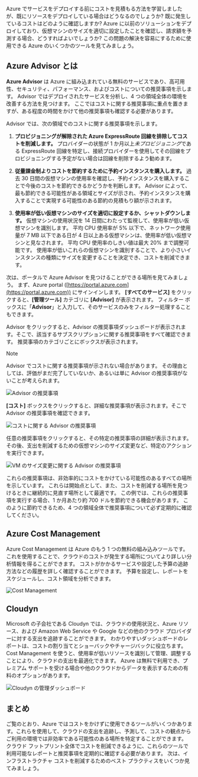 Azure でサービスをデプロイする前にコストを見積もる方法を学習しましたが、既にリソースをデプロイしている場合はどうなるのでしょうか?  既に発生しているコストはどのように確認しますか?  Azure に以前のソリューションをデプロイしており、仮想マシンのサイズを適切に設定したことを確認し、請求額を予測する場合、どうすればよいでしょうか?  この問題の解決を容易にするために使用できる Azure のいくつかのツールを見てみましょう。

## <a name="what-is-azure-advisor"></a>Azure Advisor とは 

**Azure Advisor** は Azure に組み込まれている無料のサービスであり、高可用性、セキュリティ、パフォーマンス、およびコストについての推奨事項を示します。 Advisor ではデプロイされたサービスを分析し、4 つの領域全体の環境を改善する方法を見つけます。 ここではコストに関する推奨事項に重点を置きますが、ある程度の時間をかけて他の推奨事項も確認する必要があります。

Advisor では、次の領域でのコストに関する推奨事項を示します。 

1. **プロビジョニングが解除された Azure ExpressRoute 回線を排除してコストを削減します。** 
    プロバイダーの状態が 1 か月以上*未プロビジョニング*である ExpressRoute 回線を特定し、接続プロバイダーを使用してその回線をプロビジョニングする予定がない場合は回線を削除するよう勧めます。

2. **従量課金制よりコストを節約するために予約インスタンスを購入します。** 
    過去 30 日間の仮想マシンの使用率を確認し、予約インスタンスを購入することで今後のコストを節約できるかどうかを判断します。 Advisor によって、最も節約できる可能性がある領域とサイズが示され、予約インスタンスを購入することで実現する可能性のある節約の見積もり額が示されます。
    
3. **使用率が低い仮想マシンのサイズを適切に設定するか、シャットダウンします。** 
    仮想マシンの使用状況を 14 日間にわたって監視して、使用率が低い仮想マシンを識別します。 平均 CPU 使用率が 5% 以下で、ネットワーク使用量が 7 MB 以下である日が 4 日以上ある仮想マシンは、使用率が低い仮想マシンと見なされます。 平均 CPU 使用率のしきい値は最大 20% まで調整可能です。 使用率が低いこれらの仮想マシンを識別することで、より小さいインスタンスの種類にサイズを変更することを決定でき、コストを削減できます。

次は、ポータルで Azure Advisor を見つけることができる場所を見てみましょう。 まず、Azure portal ([https://portal.azure.com](https://portal.azure.com)) にサインインします。 **[すべてのサービス]** をクリックすると、**[管理ツール]** カテゴリに **[Advisor]** が表示されます。 フィルター ボックスに「**Advisor**」と入力して、そのサービスのみをフィルター処理することもできます。 

Advisor をクリックすると、Advisor の推奨事項ダッシュボードが表示されます。そこで、該当するサブスクリプションに関する推奨事項をすべて確認できます。 推奨事項のカテゴリごとにボックスが表示されます。 

> [!NOTE]
> Advisor でコストに関する推奨事項が示されない場合があります。 その理由としては、評価がまだ完了していないか、あるいは単に Advisor の推奨事項がないことが考えられます。

![Advisor の推奨事項](../images/advisor-recommendations.png)

**[コスト]** ボックスをクリックすると、詳細な推奨事項が表示されます。そこで Advisor の推奨事項を確認できます。

![コストに関する Advisor の推奨事項](../images/advisor-cost-recommendations.png)

任意の推奨事項をクリックすると、その特定の推奨事項の詳細が表示されます。 その後、支出を削減するための仮想マシンのサイズ変更など、特定のアクションを実行できます。

![VM のサイズ変更に関する Advisor の推奨事項](../images/advisor-resize-vm.png)

これらの推奨事項は、非効率的にコストをかけている可能性のあるすべての場所を示しています。 これらは開始点として、また、コストを削減する場所を見つけるときに継続的に見直す場所として最適です。 この例では、これらの推奨事項を実行する場合、1 か月あたり約 700 ドルを節約できる機会があります。 このように節約できるため、4 つの領域全体で推奨事項について必ず定期的に確認してください。

## <a name="azure-cost-management"></a>Azure Cost Management

Azure Cost Management は Azure のもう 1 つの無料の組み込みツールです。これを使用することで、クラウドのコストが発生する場所についてより詳しい分析情報を得ることができます。 コストがかかるサービスや設定した予算の追跡方法などの履歴を詳しく確認することができます。 予算を設定し、レポートをスケジュールし、コスト領域を分析できます。

![Cost Management](../images/cost-management.png)

## <a name="cloudyn"></a>Cloudyn 

Microsoft の子会社である Cloudyn では、クラウドの使用状況と、Azure リソース、および Amazon Web Service や Google などの他のクラウド プロバイダーに対する支出を追跡することができます。 わかりやすいダッシュボードのレポートは、コストの割り当てとショーバックやチャージバックに役立ちます。 Cost Management を使うと、使用率が低いリソースを識別して管理、調整することにより、クラウドの支出を最適化できます。 Azure は無料で利用でき、プレミアム サポートを受ける場合や他のクラウドからデータを表示するための有料のオプションがあります。 

![Cloudyn の管理ダッシュボード](../images/cloudyn-mgt-dash.png)

## <a name="summary"></a>まとめ

ご覧のとおり、Azure ではコストをかけずに使用できるツールがいくつかあります。これらを使用して、クラウドの支出を追跡し、予測して、コストの観点からご利用の環境では非効率である可能性のある場所を特定することができます。 クラウド フットプリント全体でコストを削減できるように、これらのツールで利用可能なレポートと推奨事項を定期的に確認する必要があります。 次は、インフラストラクチャ コストを削減するためのベスト プラクティスをいくつか見てみましょう。
